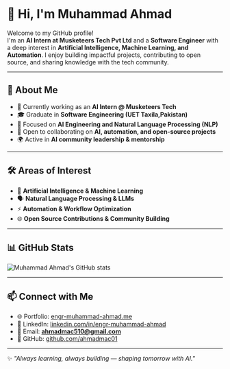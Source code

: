 # 👋 Hi, I'm Muhammad Ahmad  

Welcome to my GitHub profile!  
I'm an **AI Intern at Musketeers Tech Pvt Ltd** and a **Software Engineer** with a deep interest in **Artificial Intelligence, Machine Learning, and Automation**. I enjoy building impactful projects, contributing to open source, and sharing knowledge with the tech community.  

---

## 🚀 About Me
- 💼 Currently working as an **AI Intern @ Musketeers Tech**  
- 🎓 Graduate in **Software Engineering (UET Taxila,Pakistan)**  
- 🌱 Focused on **AI Engineering and Natural Language Processing (NLP)**  
- 🤝 Open to collaborating on **AI, automation, and open-source projects**  
- 🌍 Active in **AI community leadership & mentorship**  

---

## 🛠️ Areas of Interest
- 🤖 **Artificial Intelligence & Machine Learning**  
- 🗣️ **Natural Language Processing & LLMs**  
- ⚡ **Automation & Workflow Optimization**  
- 🌐 **Open Source Contributions & Community Building**  

---

## 📊 GitHub Stats
![Muhammad Ahmad's GitHub stats](https://github-readme-stats.vercel.app/api?username=ahmadmac01&show_icons=true&theme=tokyonight)  


---

## 📫 Connect with Me
- 🌐 Portfolio: [engr-muhammad-ahmad.me](https://www.engr-muhammad-ahmad.me)  
- 💼 LinkedIn: [linkedin.com/in/engr-muhammad-ahmad](https://www.linkedin.com/in/ahmadmac01)  
- 📧 Email: **ahmadmac510@gmail.com**  
- 🐙 GitHub: [github.com/ahmadmac01](https://github.com/ahmadmac01)  

---

✨ _"Always learning, always building — shaping tomorrow with AI."_  
